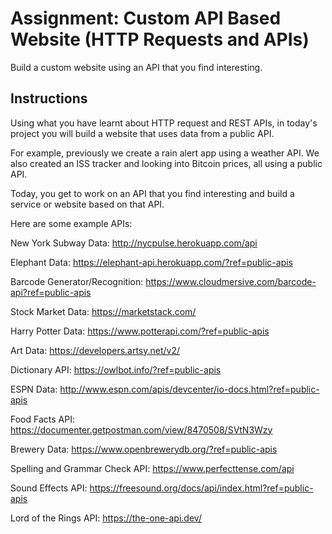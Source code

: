 # Assignment: Custom API Based Website (HTTP Requests and APIs)

Build a custom website using an API that you find interesting.

## Instructions

Using what you have learnt about HTTP request and REST APIs, in today's project you will build a website that uses data from a public API.

For example, previously we create a rain alert app using a weather API. We also created an ISS tracker and looking into Bitcoin prices, all using a public API.

Today, you get to work on an API that you find interesting and build a service or website based on that API.

Here are some example APIs:

New York Subway Data: http://nycpulse.herokuapp.com/api

Elephant Data: https://elephant-api.herokuapp.com/?ref=public-apis

Barcode Generator/Recognition: https://www.cloudmersive.com/barcode-api?ref=public-apis

Stock Market Data: https://marketstack.com/

Harry Potter Data: https://www.potterapi.com/?ref=public-apis

Art Data: https://developers.artsy.net/v2/

Dictionary API: https://owlbot.info/?ref=public-apis

ESPN Data: http://www.espn.com/apis/devcenter/io-docs.html?ref=public-apis

Food Facts API: https://documenter.getpostman.com/view/8470508/SVtN3Wzy

Brewery Data: https://www.openbrewerydb.org/?ref=public-apis

Spelling and Grammar Check API: https://www.perfecttense.com/api

Sound Effects API: https://freesound.org/docs/api/index.html?ref=public-apis

Lord of the Rings API: https://the-one-api.dev/
